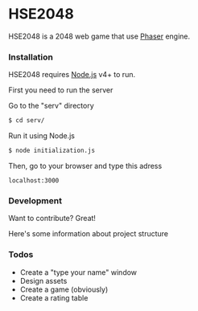# HSE2048


HSE2048 is a 2048 web game that use [Phaser](https://phaser.io) engine.

### Installation

HSE2048 requires [Node.js](https://nodejs.org/) v4+ to run.

First you need to run the server

Go to the "serv" directory
```sh
$ cd serv/
```
Run it using Node.js
```sh
$ node initialization.js
```
Then, go to your browser and type this adress
```
localhost:3000
```



### Development

Want to contribute? Great!

Here's some information about project structure

### Todos

 - Create a "type your name" window
 - Design assets
 - Create a game (obviously)
 - Create a rating table
